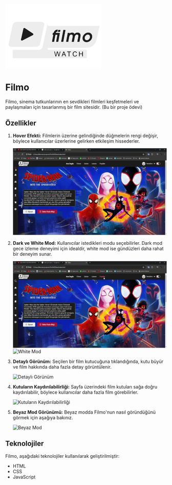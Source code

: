 <img src="img/logo.svg" alt="image" width="300" height="auto">

# Filmo

Filmo, sinema tutkunlarının en sevdikleri filmleri keşfetmeleri ve paylaşmaları için tasarlanmış bir film sitesidir.  (Bu bir proje ödevi)

## Özellikler

1. **Hover Efekti:** Filmlerin üzerine gelindiğinde düğmelerin rengi değişir, böylece kullanıcılar üzerlerine gelirken etkileşim hissederler.

   ![Hover Efekti](img/gif-1.gif)

2. **Dark ve White Mod:** Kullanıcılar istedikleri modu seçebilirler. Dark mod gece izleme deneyimi için idealdir, white mod ise gündüzleri daha rahat bir deneyim sunar.

   ![Dark Mod](img/gif-2.gif)
   ![White Mod](white_mode.png)

3. **Detaylı Görünüm:** Seçilen bir film kutucuğuna tıklandığında, kutu büyür ve film hakkında daha fazla detay görüntülenir.

   ![Detaylı Görünüm](img/gif-3.gif)

4. **Kutuların Kaydırılabilirliği:** Sayfa üzerindeki film kutuları sağa doğru kaydırılabilir, böylece kullanıcılar daha fazla film görebilirler.

   ![Kutuların Kaydırılabilirliği](img/gif-4.gif)

5. **Beyaz Mod Görünümü:** Beyaz modda Filmo'nun nasıl göründüğünü görmek için aşağıya bakınız.

   ![Beyaz Mod](img/gif-5.gif)

## Teknolojiler

Filmo, aşağıdaki teknolojiler kullanılarak geliştirilmiştir:

- HTML
- CSS
- JavaScript

